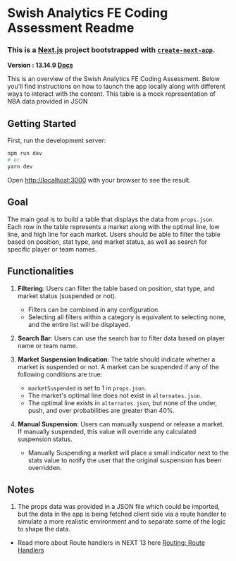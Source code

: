 # Swish Analytics FE Coding Assessment Readme

### This is a [Next.js](https://nextjs.org/) project bootstrapped with [`create-next-app`](https://github.com/vercel/next.js/tree/canary/packages/create-next-app).

**Version : 13.14.9 [Docs](https://nextjs.org/docs)**

This is an overview of the Swish Analytics FE Coding Assessment. Below you’ll find instructions on how to launch the app locally along with different ways to interact with the content. This table is a mock representation of NBA data provided in JSON

## Getting Started

First, run the development server:

```bash
npm run dev
# or
yarn dev
```

Open [http://localhost:3000](http://localhost:3000) with your browser to see the result.

## Goal

The main goal is to build a table that displays the data from `props.json`. Each row in the table represents a market along with the optimal line, low line, and high line for each market. Users should be able to filter the table based on position, stat type, and market status, as well as search for specific player or team names.

## Functionalities

1. **Filtering**: Users can filter the table based on position, stat type, and market status (suspended or not).

    - Filters can be combined in any configuration.
    - Selecting all filters within a category is equivalent to selecting none, and the entire list will be displayed.

2. **Search Bar**: Users can use the search bar to filter data based on player name or team name.

3. **Market Suspension Indication**: The table should indicate whether a market is suspended or not. A market can be suspended if any of the following conditions are true:

    - `marketSuspended` is set to 1 in `props.json`.
    - The market's optimal line does not exist in `alternates.json`.
    - The optimal line exists in `alternates.json`, but none of the under, push, and over probabilities are greater than 40%.

4. **Manual Suspension**: Users can manually suspend or release a market. If manually suspended, this value will override any calculated suspension status.
    - Manually Suspending a market will place a small indicator next to the stats value to notify the user that the original suspension has been overridden.

## Notes

1. The props data was provided in a JSON file which could be imported, but the data in the app is being fetched client side via a route handler to simulate a more realistic environment and to separate some of the logic to shape the data.

-   Read more about Route handlers in NEXT 13 here [Routing: Route Handlers](https://nextjs.org/docs/app/building-your-application/routing/route-handlers)
